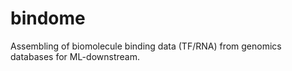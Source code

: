 # bindome
Assembling of biomolecule binding data (TF/RNA) from genomics databases for ML-downstream.
